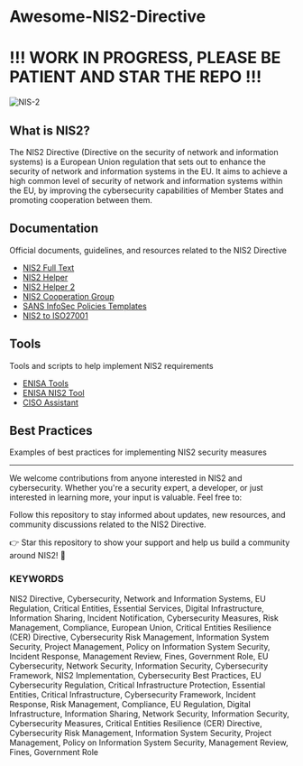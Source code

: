 # Awesome-NIS2-Directive

# !!! WORK IN PROGRESS, PLEASE BE PATIENT AND STAR THE REPO !!!

![NIS-2](https://github.com/user-attachments/assets/ed7695ba-d68e-4dc5-a18f-71b715fb2e85)

## What is NIS2?

The NIS2 Directive (Directive on the security of network and information systems) is a European Union regulation that sets out to enhance the security of network and information systems in the EU. It aims to achieve a high common level of security of network and information systems within the EU, by improving the cybersecurity capabilities of Member States and promoting cooperation between them.

## Documentation
Official documents, guidelines, and resources related to the NIS2 Directive
- [NIS2 Full Text](https://eur-lex.europa.eu/legal-content/EN/TXT/PDF/?uri=CELEX:32022L2555&from=EN)
- [NIS2 Helper](https://nis2directive.eu/)
- [NIS2 Helper 2](https://www.nis-2-directive.com/)
- [NIS2 Cooperation Group](https://digital-strategy.ec.europa.eu/en/policies/nis-cooperation-group)
- [SANS InfoSec Policies Templates](https://www.sans.org/information-security-policy/)
- [NIS2 to ISO27001](https://www.huntandhackett.com/blog/iso-mapping-tool)

## Tools
Tools and scripts to help implement NIS2 requirements
- [ENISA Tools](https://www.enisa.europa.eu/tools)
- [ENISA NIS2 Tool](https://www.enisa.europa.eu/topics/cybersecurity-policy/nis-directive-new/nis-directive-tool)
- [CISO Assistant](https://github.com/intuitem/ciso-assistant-community)

## Best Practices
Examples of best practices for implementing NIS2 security measures

---

We welcome contributions from anyone interested in NIS2 and cybersecurity. Whether you're a security expert, a developer, or just interested in learning more, your input is valuable. Feel free to:

Follow this repository to stay informed about updates, new resources, and community discussions related to the NIS2 Directive.

👉 Star this repository to show your support and help us build a community around NIS2! 💫

### KEYWORDS
NIS2 Directive, Cybersecurity, Network and Information Systems, EU Regulation, Critical Entities, Essential Services, Digital Infrastructure, Information Sharing, Incident Notification, Cybersecurity Measures, Risk Management, Compliance, European Union, Critical Entities Resilience (CER) Directive, Cybersecurity Risk Management, Information System Security, Project Management, Policy on Information System Security, Incident Response, Management Review, Fines, Government Role, EU Cybersecurity, Network Security, Information Security, Cybersecurity Framework, NIS2 Implementation, Cybersecurity Best Practices, EU Cybersecurity Regulation, Critical Infrastructure Protection, Essential Entities, Critical Infrastructure, Cybersecurity Framework, Incident Response, Risk Management, Compliance, EU Regulation, Digital Infrastructure, Information Sharing, Network Security, Information Security, Cybersecurity Measures, Critical Entities Resilience (CER) Directive, Cybersecurity Risk Management, Information System Security, Project Management, Policy on Information System Security, Management Review, Fines, Government Role
